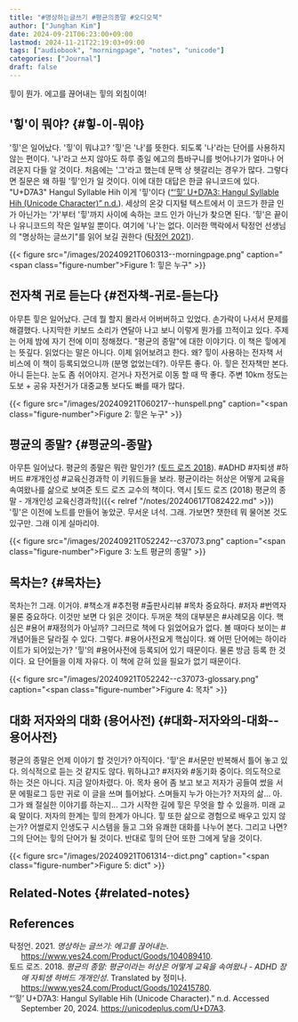 ```yaml
---
title: "#명상하는글쓰기 #평균의종말 #오디오북"
author: ["Junghan Kim"]
date: 2024-09-21T06:23:00+09:00
lastmod: 2024-11-21T22:19:03+09:00
tags: ["audiobook", "morningpage", "notes", "unicode"]
categories: ["Journal"]
draft: false
---
```


힣이 뭔가. 에고를 끊어내는 힣의 외침이여!

<!--more-->


## '힣'이 뭐야? {#힣-이-뭐야}

'힣'은 일어났다. '힣'이 뭐냐고? '힣'은 '나'를 뜻한다. 되도록 '나'라는 단어를 사용하지 않는 편이다. '나'라고 쓰지 않아도 하루 종일 에고의 틈바구니를 벗어나기가 얼마나 어려운지 다들 알 것이다. 처음에는 '그'라고 했는데 문맥 상 헷갈리는 경우가 많다. 그렇다면 질문은 왜 하필 '힣'인가 일 것이다. 이에 대한 대답은 한글 유니코드에 있다. "U+D7A3" Hangul Syllable Hih 이게 '힣'이다 (<a href="#citeproc_bib_item_3">“‘힣’ U+D7A3: Hangul Syllable Hih (Unicode Character)” n.d.</a>). 세상의 온갖 디지털 텍스트에서 이 코드가 한글 인가 아닌가는 '가'부터 '힣'까지 사이에 속하는 코드 인가 아닌가 찾으면 된다. '힣'은 끝이나 유니코드의 작은 일부일 뿐이다. 여기에 '나'는 없다. 이러한 맥락에서 탁정언 선생님의 "명상하는 글쓰기"를 읽어 보길 권한다 (<a href="#citeproc_bib_item_1">탁정언 2021</a>).

{{< figure src="/images/20240921T060313--morningpage.png" caption="<span class=\"figure-number\">Figure 1: </span>힣은 누구" >}}


## 전자책 귀로 듣는다 {#전자책-귀로-듣는다}

아무튼 힣은 일어났다. 근데 뭘 할지 몰라서 어버버하고 있었다. 손가락이 나서서 문제를 해결했다. 나지막한 키보드 소리가 연달아 나고 보니 이렇게 뭔가를 끄적이고 있다. 주제는 어제 밤에 자기 전에 이미 정해졌다. "평균의 종말"에 대한 이야기다. 이 책은 힣에게는 뜻깊다. 읽었다는 말은 아니다. 이제 읽어보려고 한다. 왜? 힣이 사용하는 전자책 서비스에 이 책이 등록되었으니까 (분명 없었는데?). 아무튼 좋다. 아. 힣은 전자책만 본다. 아니 듣는다. 눈도 좀 쉬어야지. 걷거나 자전거로 이동 할 때 딱 좋다. 주변 10km 정도는 도보 + 공유 자전거가 대중교통 보다도 빠를 때가 많다.

{{< figure src="/images/20240921T060217--hunspell.png" caption="<span class=\"figure-number\">Figure 2: </span>힣은 누구" >}}


## 평균의 종말? {#평균의-종말}

아무튼 일어났다. 평균의 종말은 뭐란 말인가? (<a href="#citeproc_bib_item_2">토드 로즈 2018</a>). #ADHD #자퇴생 \#하버드 #개개인성 #교육신경과학 이 키워드들을 보라. 평균이라는 허상은 어떻게 교육을 속여왔나를 삶으로 보여준 토드 로즈 교수의 책이다. 역시 [토드 로즈 (2018) 평균의 종말 - 개개인성 교육신경과학]({{< relref "/notes/20240617T082422.md" >}}) '힣'은 이전에 노트를 만들어 놓았군. 무서운 녀석. 그래. 가보면? 챗한테 뭐 물어본 것도 있구만. 그래 이게 실마리야.

{{< figure src="/images/20240921T052242--c37073.png" caption="<span class=\"figure-number\">Figure 3: </span>노트 평균의 종말" >}}


## 목차는? {#목차는}

목차는?! 그래. 이거야. #책소개 #추천평 #출판사리뷰 #목차 중요하다. #저자 #번역자 물론 중요하다. 이것만 보면 다 읽은 것이다. 두꺼운 책의 대부분은 #사례모음 이다. 핵심은 #용어 #재정의가 아닐까? 그러므로 책에 다 읽었어요가 없다. 볼 때마다 보이는 #개념어들은 달라질 수 있다. 그렇다. #용어사전요게 핵심이다. 왜 어떤 단어에는 하이라이트가 되어있는가? '힣'의 #용어사전에 등록되어 있기 때문이다. 물론 방금 등록 한 것이다. 요 단어들을 이제 자유다. 이 책에 갇혀 있을 필요가 없기 때문이다.

{{< figure src="/images/20240921T052242--c37073-glossary.png" caption="<span class=\"figure-number\">Figure 4: </span>목차" >}}


## 대화 저자와의 대화 (용어사전) {#대화-저자와의-대화--용어사전}

평균의 종말은 언제 이야기 할 것인가? 아직이다. '힣'은 #서문만 반복해서 틀어 놓고 있다. 의식적으로 듣는 것 같지도 않다. 뭐하냐고? #저자와 #동기화 중이다. 의도적으로 하는 것은 아니다. 지금 알아차렸다. 아. 목차 용어 좀 보고 보고 저자가 공들여 썼을 서문 에필로그 등만 귀로 이 글을 쓰며 틀어놨다. 스며들지 누가 아는가? 저자의 삶... 아. 그가 왜 절실한 이야기를 하는지... 그가 시작한 길에 힣은 무엇을 할 수 있을까. 미래 교육 말이다. 저자의 한계는 힣의 한계가 아니다. 힣 또한 삶으로 경험으로 배우고 있지 않는가? 어썰로지 인생도구 시스템을 들고 그와 유쾌한 대화를 나누어 본다. 그리고 나면? 그의 단어는 힣의 단어가 될 것이다. 반대로 힣의 단어 또한 그에게 닿을 것이다.

{{< figure src="/images/20240921T061314--dict.png" caption="<span class=\"figure-number\">Figure 5: </span>dict" >}}


## Related-Notes {#related-notes}

## References

<style>.csl-entry{text-indent: -1.5em; margin-left: 1.5em;}</style><div class="csl-bib-body">
  <div class="csl-entry"><a id="citeproc_bib_item_1"></a>탁정언. 2021. <i>명상하는 글쓰기: 에고를 끊어내는</i>. <a href="https://www.yes24.com/Product/Goods/104089410">https://www.yes24.com/Product/Goods/104089410</a>.</div>
  <div class="csl-entry"><a id="citeproc_bib_item_2"></a>토드 로즈. 2018. <i>평균의 종말: 평균이라는 허상은 어떻게 교육을 속여왔나 - ADHD 장애 자퇴생 하버드 개개인성</i>. Translated by 정미나. <a href="https://www.yes24.com/Product/Goods/102415780">https://www.yes24.com/Product/Goods/102415780</a>.</div>
  <div class="csl-entry"><a id="citeproc_bib_item_3"></a>“‘힣’ U+D7A3: Hangul Syllable Hih (Unicode Character).” n.d. Accessed September 20, 2024. <a href="https://unicodeplus.com/U+D7A3">https://unicodeplus.com/U+D7A3</a>.</div>
</div>
